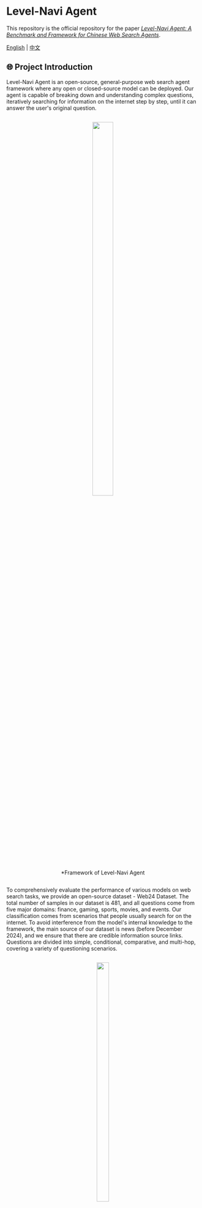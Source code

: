 # Level-Navi Agent

This repository is the official repository for the paper [*Level-Navi Agent: A Benchmark and Framework for Chinese Web Search Agents*](xxx).

[English](README.md) | [中文](README_zh-CN.md)

## 🌐 Project Introduction

Level-Navi Agent is an open-source, general-purpose web search agent framework where any open or closed-source model can be deployed. Our agent is capable of breaking down and understanding complex questions, iteratively searching for information on the internet step by step, until it can answer the user's original question.

<div style="text-align: center;">
    <figure style="display: inline-block; text-align: center;">
        <img src="asset/first.png" width="50%">
        <figcaption>*Framework of Level-Navi Agent</figcaption>
    </figure>
</div>

To comprehensively evaluate the performance of various models on web search tasks, we provide an open-source dataset - Web24 Dataset. The total number of samples in our dataset is 481, and all questions come from five major domains: finance, gaming, sports, movies, and events. Our classification comes from scenarios that people usually search for on the internet. To avoid interference from the model's internal knowledge to the framework, the main source of our dataset is news (before December 2024), and we ensure that there are credible information source links. Questions are divided into simple, conditional, comparative, and multi-hop, covering a variety of questioning scenarios.

<div style="text-align: center;">
    <figure style="display: inline-block; text-align: center;">
        <img src="asset/data.png" width="40%">
        <figcaption>*Web24 Dataset Composition</figcaption>
    </figure>
</div>

Here we provide some model test results, and more comprehensive experiments and analysis can be obtained in the [paper](xxx).


| Model               | Few-shot    | $S_{final}$ | $S_{co}$ | $S_{rele}$ | $S_{simi}$ | $S_c$ | Pass rate |
|---------------------|-------------|-------------|----------|------------|------------|-------|-----------|
| **Internlm2.5-7B**  | zero-shot   | 49.48       | 0.47     | 0.81       | 0.56       | 2.62  | 0.92      |
|                     | three-shot  | 49.31       | 0.47     | 0.80       | 0.56       | 2.65  | 0.95      |
| **Internlm2.5-20B** | zero-shot   | 55.02       | 0.57     | 0.80       | 0.57       | 3.62  | 0.93      |
|                     | three-shot  | 55.43       | 0.57     | 0.80       | 0.57       | 2.69  | 0.97      |
| **GLM-4-9B**        | zero-shot   | 63.25       | 0.66     | 0.83       | 0.67       | 2.16  | 0.94      |
|                     | three-shot  | 43.43       | 0.37     | 0.81       | 0.56       | 2.69  | 0.92      |
| **Qwen2.5-3B**      | zero-shot   | 60.17       | 0.62     | 0.84       | 0.64       | 2.56  | 0.85      |
|                     | three-shot  | 60.45       | 0.63     | 0.84       | 0.59       | 2.12  | 0.86      |
| **Qwen2.5-7B**      | zero-shot   | 63.12       | 0.65     | 0.85       | 0.60       | 1.44  | 0.99      |
|                     | three-shot  | 65.84       | 0.70     | 0.84       | 0.62       | 1.64  | 1.00      |
| **Qwen2.5-14B**     | zero-shot   | 68.34       | 0.75     | 0.84       | 0.61       | 1.84  | 0.99      |
|                     | three-shot  | 68.39       | 0.75     | 0.84       | 0.61       | 1.81  | 1.00      |
| **Llama3.1-8B**     | zero-shot   | 37.02       | 0.30     | 0.74       | 0.51       | 3.60  | 0.88      |
|                     | three-shot  | 32.45       | 0.27     | 0.61       | 0.46       | 3.89  | 0.93      |

## 📝 Quick Start

Follow these steps to quickly launch the project:

### 1. Clone the Project

Follow these steps to quickly start the project:

```bash
git clone https://github.com/chuanruihu/Level-Navi-Agent-Search.git
```

### 2. Set Up Environment

Use conda to create a Python 3.11 virtual environment:

```bash
conda create --name ai_search python=3.11
```

### 3. Install Dependencies

Enter the project directory and install dependencies:

```bash
cd Level-Navi-Agent-Search
pip install -r requirements.txt
```

### 4. Configure Search Engine API

Obtain a [Bing API Key](https://www.microsoft.com/en-us/bing/apis/bing-web-search-api)，and configure it in the configuration file(config/.env)(`BING_API`)

### 5. API/Local Mode

#### API Deployment
Obtain an OpenAI API Key，choose a model name, and configure it in the [configuration file](config/.env)(`API_KEY`, `MODEL_NAME`)

#### Local Model Deployment
Use vllm to deploy the local model in server mode.

Configure the model name/path MODEL_NAME_OR_PATH [script file](example/vllm_openai.sh) 

Change  API_BASE='http://localhost:8001/v1' in the [configuration file](config/.env)

Start the vllm service:
```bash
cd example
bash vllm_openai.sh
```

### 6. Start Testing

Activate the virtual environment and run the example code for testing:

```bash
cd example 
python terminal.py
```

### Test Example

```
输入：北京今天的天气怎么样？

返回示例响应：

北京2024年12月12日的天气预报如下：

- **天气状况**：多云转小雪
- **温度**：
  - 白天最高温度：4°C
  - 夜间最低温度：-3°C
- **风向风力**：
  - 白天：西南风，微风
  - 夜间：北风，微风
- **空气质量**：良好，可以正常参加户外活动，AQI为60，属于“良”级别。

建议出门时携带雨具，并注意防滑，尤其是在夜间和早晨。希望这些信息对您有所帮助！
```

```
输入：OpenAI o1 有什么值得关注的点？

返回示例响应：

### OpenAI o1 的主要特点和值得关注的点

#### 主要特点

1. **强化学习（Reinforcement Learning, RL）训练**：
   - o1 模型接受了强化学习训练，这是其核心特点之一。通过强化学习，模型能够根据反馈不断优化其输出，从而提高性能。

2. **更长的内部思维链（Chain of Thought, CoT）**：
   - 在模型推理时，o1 采用了更长的内部思维链。这意味着模型在回答问题之前会进行更深入的思考，将问题分解成更小的步骤逐一解决，从而生成更准确和合理的答案。

3. **强大的逻辑推理能力**：
   - o1 在物理、化学、数学等强逻辑领域表现出色。例如，在美国数学奥林匹克预选赛（AIME）中，o1 的准确率达到了74%，远超GPT-4的12%。在GPQA Diamond测试中，o1 超过了PhD级别的人类专家。

4. **拟人化的推理模式**：
   - o1 在回答问题时会进入拟人化思考模式，这种模式使得模型能够更好地理解问题的本质，分析问题的各个方面，从而给出更准确和合理的答案。

5. **自适应强化学习和纠错**：
   - o1 通过大规模的强化学习算法进行训练，能够不断优化自己的策略，识别和纠正错误，学会将复杂的步骤分解为更简单的部分，并在当前方法不奏效时尝试不同的方法来解决。

#### 值得关注的点

1. **训练和推理算力的增加**：
   - 由于引入了强化学习和更长的内部思维链，o1 在后训练和推理阶段需要更多的算力。这可能对硬件和计算资源提出更高的要求。

2. **多领域泛化能力的提升**：
   - 随着RL和CoT的不断迭代，o1 及后续模型有望出现“涌现”现象，将能力泛化到强逻辑以外的通用问题领域，这可能对复杂AI应用的迭代和发展产生重要影响。

3. **应用场景的扩展**：
   - o1 的强大推理能力使其在教育、科研、编程竞赛等多个领域都有广泛的应用前景。例如，它可以用于辅助教学、解决复杂的科研问题、编写复杂的代码等。

4. **技术进步的不确定性**：
   - 尽管o1 展示了强大的性能，但AI技术的进步仍然存在不确定性。宏观经济波动、技术发展不及预期等因素都可能影响o1 及其后续模型的发展。

5. **国内算力链和AI应用的发展**：
   - o1 的发布为国内算力链、苹果链和核心AI应用相关公司带来了新的机遇和挑战。建议关注这些领域的动态，以抓住潜在的投资机会。

### 总结
OpenAI o1 模型通过强化学习和更长的内部思维链，显著提升了在物理、化学、数学等强逻辑领域的性能。其拟人化的推理模式和自适应强化学习能力使其在多个应用场景中展现出巨大的潜力。然而，这也带来了对算力和计算资源的更高要求，值得相关企业和研究机构关注。
```
## 🏆 Benchmark

### 🚶🏼‍♂ Running Tests

Script for evaluating open-source models：[open_model_terminal.sh](example/run_benchmark/open_model_terminal.sh)

Set running parameters：

- `MODEL_NAME_OR_PATH` Model path/name
- `ALL_GPUS` Total number of hardware units
- `NUM_SERVICES` Number of vllm backend services
- `GPUS_PER_SERVICE` Number of GPUs used per service

```bash
cd example/run_benchmark
bash open_model_terminal.sh
```

Results are stored at：[data/metrics_rlts](data/metrics_rlts)

### 🔍️ Evaluation

Choose the name of the large model to be used as the evaluator and configure it in the [configuration file](config/.env)(`EVALUATOR_NAME`)

Evaluation script：[llm_eval_terminal.sh](example/eval/llm_eval_terminal.sh)

Evaluate all jsonl files under `data/metrics_rlts`

```bash
cd example/eval
bash llm_eval_terminal.sh
```

## ✨️ Citation

If our project has inspired your research/work, please cite it in the following format:
```
@misc{202412.00330Level,
    author = {Chuanrui Hu and Shichong Xie and Baoxin Wang and Bin Chen and Xiaofeng Cong and Jun Zhang},
    title = {Level-Navi Agent: A Framework and benchmark for Chinese Web Search Agents},
    year = {2024},
    eprint = {https://chinaxiv.org/abs/202412.00330},
}
```
